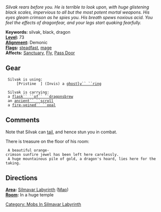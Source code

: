 *Silvak rears before you. He is terrible to look upon, with huge
glistening black scales, impervious to all but the most potent mortal
weapons. His eyes gleam crimson as he spies you. His breath spews
noxious acid. You feel the effects of dragonfear, and your legs start
quaking fearfully.*

**Keywords:** silvak, black, dragon  
**[Level](Level "wikilink"):** 73  
**[Alignment](Alignment "wikilink"):** Demonic  
**[Flags](:Category:_Mob_Types "wikilink"):**
[steadfast](Sentinel_Mobs "wikilink"),
[mage](Spellcasting_Mobs "wikilink")  
**Affects:** [Sanctuary](Sanctuary "wikilink"), [Fly](Fly "wikilink"),
[Pass Door](Pass_Door "wikilink")  

## Gear

` Silvak is using:`  
` `<worn on finger>`    [Pristine  ] (Invis) a `[`ghostly`` ``ring`](Ghostly_Ring "wikilink")

` Silvak is carrying:`  
` a `[`flask`` ``of`` ``dragonsbrew`](Flask_Of_Dragonsbrew "wikilink")  
` an `[`ancient`` ``scroll`](Ancient_Scroll "wikilink")  
` a `[`fire-veined`` ``opal`](Fire-Veined_Opal "wikilink")

## Comments

Note that Silvak can [tail](Racial_Tail "wikilink"), and hence stun you
in combat.

There is treasure on the floor of his room:

` A beautiful orange-crimson sunfire jewel has been left here carelessly.`  
` A huge mountainous pile of gold, a dragon's hoard, lies here for the taking.`

## Directions

**[Area](:Category:_Areas "wikilink"):** [Silmavar
Labyrinth](:Category:_Silmavar_Labyrinth "wikilink")
([Map](Silmavar_Labyrinth_Map "wikilink"))  
**[Room](:Category:_Rooms "wikilink"):** In a huge temple  

[Category: Mobs In Silmavar
Labyrinth](Category:_Mobs_In_Silmavar_Labyrinth "wikilink")
